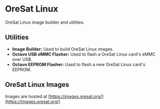 # OreSat Linux

OreSat Linux image builder and utilities.

## Utilities

- **Image Builder:** Used to build OreSat Linux images.
- **Octavo USB eMMC Flasher:** Used to flash a OreSat Linux card's eMMC over USB.
- **Octavo EEPROM Flasher:** Used to flash a new OreSat Linux card's EEPROM.

## OreSat Linux Images

Images are hosted at [https://images.oresat.org/](https://images.oresat.org/)
